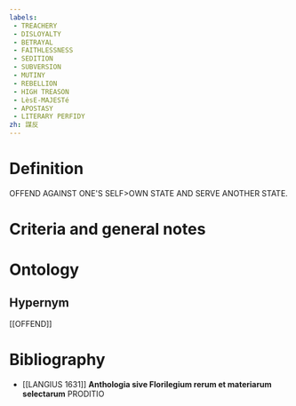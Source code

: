 ```yaml
---
labels: 
 - TREACHERY
 - DISLOYALTY
 - BETRAYAL
 - FAITHLESSNESS
 - SEDITION
 - SUBVERSION
 - MUTINY
 - REBELLION
 - HIGH TREASON
 - LèsE-MAJESTé
 - APOSTASY
 - LITERARY PERFIDY
zh: 謀反
---
```


# Definition
OFFEND AGAINST ONE'S SELF>OWN STATE AND SERVE ANOTHER STATE.
# Criteria and general notes
# Ontology

## Hypernym
[[OFFEND]]
# Bibliography
- [[LANGIUS 1631]]
**Anthologia sive Florilegium rerum et materiarum selectarum** 
PRODITIO